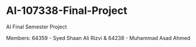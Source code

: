 # AI-107338-Final-Project
AI Final Semester Project


Members: 64359 - Syed Shaan Ali Rizvi & 64238 - Muhammad Asad Ahmed
